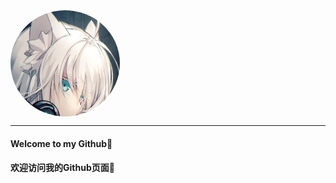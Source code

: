 <div style="text-align:center; width:175px;height: 170px;border-radius:50%;overflow:hidden"><img src="img/Logo.jpg" alt=""></div>
<hr>

#### Welcome to my Github🎉

#### 欢迎访问我的Github页面🎉


